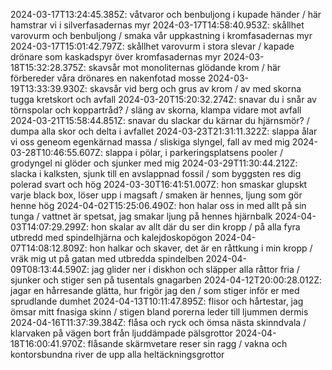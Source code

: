 2024-03-17T13:24:45.385Z: våtvaror och benbuljong i kupade händer / här hamstrar vi i silverfasadernas myr
2024-03-17T14:58:40.953Z: skållhet varovurm och benbuljong / smaka vår uppkastning i kromfasadernas myr
2024-03-17T15:01:42.797Z: skållhet varovurm i stora slevar / kapade drönare som kaskadspyr över kromfasadernas myr
2024-03-18T15:32:28.375Z: skavsår mot monoliternas glödande krom / här förbereder våra drönares en nakenfotad mosse
2024-03-19T13:33:39.930Z: skavsår vid berg och grus av krom / av med skorna tugga kretskort och avfall
2024-03-20T15:20:32.274Z: snavar du i snår av törnspolar och koppartråd? / släng av skorna, klampa vidare mot avfall
2024-03-21T15:58:44.851Z: snavar du slackar du kärnar du hjärnsmör? / dumpa alla skor och delta i avfallet
2024-03-23T21:31:11.322Z: slappa ålar vi oss geneom egenkärnad massa / sliskiga slyngel, fall av med mig 
2024-03-28T10:46:55.607Z: slappa i pölar, i parkeringsplatsens pooler / grodyngel ni glöder och sjunker med mig
2024-03-29T11:30:44.212Z: slacka i kalksten, sjunk till en avslappnad fossil / som byggsten res dig polerad svart och hög
2024-03-30T16:41:51.007Z: hon smaskar glupskt varje black box, löser upp i magsaft / smaken är hennes, ljung som gör henne hög
2024-04-02T15:25:06.490Z: hon halar oss in med allt på sin tunga / vattnet är spetsat, jag smakar ljung på hennes hjärnbalk
2024-04-03T14:07:29.299Z: hon skalar av allt där du ser din kropp / på alla fyra utbredd med spindelhjärna och kalejdoskopögon
2024-04-07T14:08:12.809Z: hon halkar och skaver, det är en råttkung i min kropp / vräk mig ut på gatan med utbredda spindelben
2024-04-09T08:13:44.590Z: jag glider ner i diskhon och släpper alla råttor fria / sjunker och stiger sen på tusentals gnagarben
2024-04-12T20:00:28.012Z: jagar en hårresande glätta, hur frigör jag den / som stiger inför er med sprudlande dumhet
2024-04-13T10:11:47.895Z: flisor och hårtestar, jag ömsar mitt fnasiga skinn / stigen bland porerna leder till ljummen dermis
2024-04-16T11:37:39.384Z: flåsa och ryck och ömsa nästa skinndvala / klarvaken på vägen bort från ljuddämpade pälsgrottor
2024-04-18T16:00:41.970Z: flåsande skärmvetare reser sin ragg / vakna och kontorsbundna river de upp alla heltäckningsgrottor
